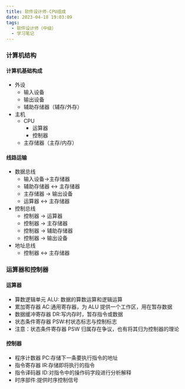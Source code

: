 ```yaml
---
title: 软件设计师-CPU组成
date: 2023-04-18 19:03:09
tags:
  - 软件设计师（中级）
  - 学习笔记
---
```


<!--more-->

### 计算机结构

#### 计算机基础构成

- 外设
  - 输入设备
  - 输出设备
  - 辅助存储器（辅存/外存）
- 主机
  - CPU
    - 运算器
    - 控制器
  - 主存储器（主存/内存）

#### 线路运输

- 数据总线
  - 输入设备->主存储器
  - 辅助存储器 <-> 主存储器
  - 主存储器 -> 输出设备
  - 运算器 <-> 主存储器
- 控制总线
  - 控制器 -> 运算器
  - 控制器 -> 主存储器
  - 控制器 -> 辅助存储器
  - 控制器 -> 输出设备
- 地址总线
  - 控制器 <-> 主存储器

### 运算器和控制器

#### 运算器

- 算数逻辑单元 ALU: 数据的算数运算和逻辑运算
- 累加寄存器 AC:通用寄存器，为 ALU 提供一个工作区，用在暂存数据
- 数据缓冲寄存器 DR:写内存时，暂存指令或数据
- 状态条件寄存器 PSW:村状态标志与控制标志
- 注意：状态条件寄存器 PSW 归属存在争议，也有将其归为控制器的理论

#### 控制器

- 程序计数器 PC:存储下一条要执行指令的地址
- 指令寄存器 IR:存储即将执行的指令
- 指令译码器 ID:对指令中的操作码字段进行分析解释
- 时序部件:提供时序控制信号
